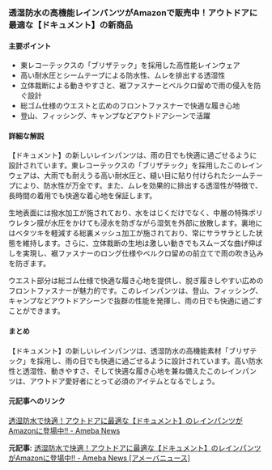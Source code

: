 ### 透湿防水の高機能レインパンツがAmazonで販売中！アウトドアに最適な【ドキュメント】の新商品

#### 主要ポイント
- 東レコーテックスの「ブリザテック」を採用した高性能レインウェア
- 高い耐水圧とシームテープによる防水性、ムレを排出する透湿性
- 立体裁断による動きやすさと、裾ファスナーとベルクロ留めで雨の侵入を防ぐ設計
- 総ゴム仕様のウエストと広めのフロントファスナーで快適な履き心地
- 登山、フィッシング、キャンプなどアウトドアシーンで活躍

#### 詳細な解説
【ドキュメント】の新しいレインパンツは、雨の日でも快適に過ごせるように設計されています。東レコーテックスの「ブリザテック」を採用したこのレインウェアは、大雨でも耐えうる高い耐水圧と、縫い目に貼り付けられたシームテープにより、防水性が万全です。また、ムレを効果的に排出する透湿性が特徴で、長時間の着用でも快適な着心地を保証します。

生地表面には撥水加工が施されており、水をはじくだけでなく、中層の特殊ポリウレタン膜が水圧をかけても浸水を防ぎながら湿気を外部に放散します。裏地にはベタツキを軽減する総裏メッシュ加工が施されており、常にサラサラとした状態を維持します。さらに、立体裁断の生地は激しい動きでもスムーズな曲げ伸ばしを実現し、裾ファスナーのロング仕様やベルクロ留めの前立てで雨の吹き込みを防ぎます。

ウエスト部分は総ゴム仕様で快適な履き心地を提供し、脱ぎ履きしやすい広めのフロントファスナーが魅力的です。このレインパンツは、登山、フィッシング、キャンプなどアウトドアシーンで抜群の性能を発揮し、雨の日でも快適に過ごすことができます。

#### まとめ
【ドキュメント】の新しいレインパンツは、透湿防水の高機能素材「ブリザテック」を採用し、雨の日でも快適に過ごせるように設計されています。高い防水性と透湿性、動きやすさ、そして快適な履き心地を兼ね備えたこのレインパンツは、アウトドア愛好者にとって必須のアイテムとなるでしょう。

#### 元記事へのリンク
[透湿防水で快適！アウトドアに最適な【ドキュメント】のレインパンツがAmazonに登場中‼ - Ameba News](https://news.ameba.jp/entry/20230510-1300)

**元記事:** [透湿防水で快適！アウトドアに最適な【ドキュメント】のレインパンツがAmazonに登場中‼ - Ameba News [アメーバニュース]](http://news.ameba.jp/entry/20250510-24248349/)